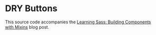 # DRY Buttons

This source code accompanies the [Learning Sass: Building Components with
Mixins](http://forkbombs.com/blog/learning-sass-building-components-with-mixins/) blog
post.

